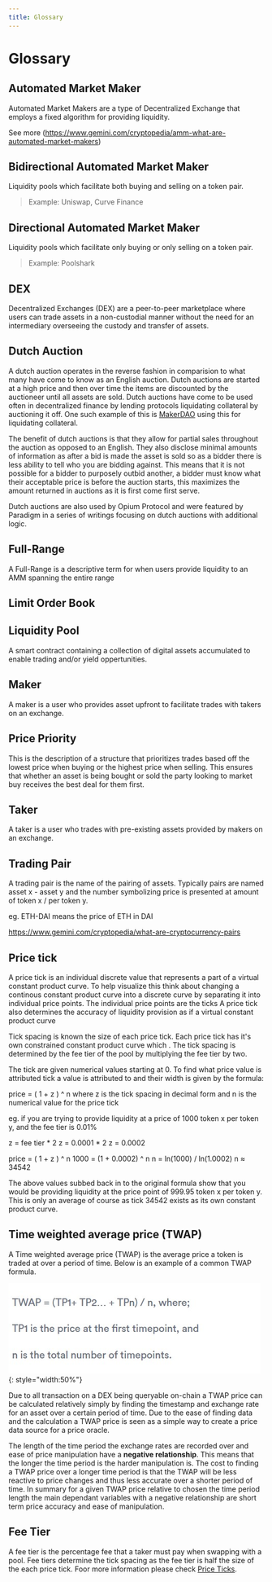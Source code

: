 ```yaml
---
title: Glossary
---
```


# Glossary 

## Automated Market Maker

Automated Market Makers are a type of Decentralized Exchange that employs a fixed algorithm for providing liquidity.

See more (https://www.gemini.com/cryptopedia/amm-what-are-automated-market-makers)

## Bidirectional Automated Market Maker

Liquidity pools which facilitate both buying and selling on a token pair.

> Example: Uniswap, Curve Finance

## Directional Automated Market Maker

Liquidity pools which facilitate only buying or only selling on a token pair.

> Example: Poolshark

## DEX

Decentralized Exchanges (DEX) are a peer-to-peer marketplace where users can trade assets in a non-custodial manner without the need for an intermediary overseeing the custody and transfer of assets.

## Dutch Auction

A dutch auction operates in the reverse fashion in comparision to what many have come to know as an English auction. Dutch auctions are started at a high price and then over time the items are discounted by the auctioneer until all assets are sold. Dutch auctions have come to be used often in decentralized finance by lending protocols liquidating collateral by auctioning it off. One such example of this is [MakerDAO](https://docs.makerdao.com/keepers/the-auctions-of-the-maker-protocol) using this for liquidating collateral.

The benefit of dutch auctions is that they allow for partial sales throughout the auction as opposed to an English. They also disclose minimal amounts of information as after a bid is made the asset is sold so as a bidder there is less ability to tell who you are bidding against. This means that it is not possible for a bidder to purposely outbid another, a bidder must know what their acceptable price is before the auction starts, this maximizes the amount returned in auctions as it is first come first serve.

Dutch auctions are also used by Opium Protocol and were featured by Paradigm in a series of writings focusing on dutch auctions with additional logic.



## Full-Range

A Full-Range is a descriptive term for when users provide liquidity to an AMM spanning the entire range

## Limit Order Book

## Liquidity Pool

A smart contract containing a collection of digital assets accumulated to enable trading and/or yield oppertunities.

## Maker

A maker is a user who provides asset upfront to facilitate trades with takers on an exchange.

## Price Priority

This is the description of a structure that prioritizes trades based off the lowest price when buying or the highest price when selling. This ensures that whether an asset is being bought or sold the party looking to market buy receives the best deal for them first.

## Taker

A taker is a user who trades with pre-existing assets provided by makers on an exchange.

## Trading Pair

A trading pair is the name of the pairing of assets. Typically pairs are named asset x - asset y and the number symbolizing price is presented at amount of token x / per token y.

eg. ETH-DAI means the price of ETH in DAI

https://www.gemini.com/cryptopedia/what-are-cryptocurrency-pairs

## Price tick

A price tick is an individual discrete value that represents a part of a virtual constant product curve. To help visualize this think about changing a continous constant product curve into a discrete curve by separating it into individual price points. The individual price points are the ticks A price tick also determines the accuracy of liquidity provision as if a virtual constant product curve 

Tick spacing is known the size of each price tick. Each price tick has it's own constrained constant product curve which . The tick spacing is determined by the fee tier of the pool by multiplying the fee tier by two. 

The tick are given numerical values starting at 0. To find what price value is attributed tick a value is attributed to and their width is given by the formula:

price = ( 1 + z ) ^ n 
where z is the tick spacing in decimal form 
and n is the numerical value for the price tick

eg. if you are trying to provide liquidity at a price of 1000 token x per token y, and the fee tier is 0.01%

z = fee tier * 2
z = 0.0001 * 2
z = 0.0002

price = ( 1 + z ) ^ n 
1000 = (1 + 0.0002) ^ n
n = ln(1000) / ln(1.0002)
n ≈ 34542

The above values subbed back in to the original formula show that you would be providing liquidity at the price point of 999.95 token x per token y. This is only an average of course as tick 34542 exists as its own constant product curve.

## Time weighted average price (TWAP)

A Time weighted average price (TWAP) is the average price a token is traded at over a period of time. Below is an example of a common TWAP formula.

![TWAP](TWAP.jpg){: style="width:50%"}

Due to all transaction on a DEX being queryable on-chain a TWAP price can be calculated relatively simply by finding the timestamp and exchange rate for an asset over a certain period of time. Due to the ease of finding data and the calculation a TWAP price is seen as a simple way to create a price data source for a price oracle.

The length of the time period the exchange rates are recorded over and ease of price manipulation have a **negative relationship**. This means that the longer the time period is the harder manipulation is. The cost to finding a TWAP price over a longer time period is that the TWAP will be less reactive to price changes and thus less accurate over a shorter period of time. In summary for a given TWAP price relative to chosen the time period length the main dependant variables with a negative relationship are short term price accuracy and ease of manipulation.


## Fee Tier

A fee tier is the percentage fee that a taker must pay when swapping with a pool. Fee tiers determine the tick spacing as the fee tier is half the size of the each price tick. Foor more information please check [Price Ticks](#price-tick).

<br/><br/><br/>